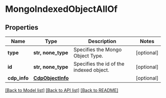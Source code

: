 # MongoIndexedObjectAllOf


## Properties
Name | Type | Description | Notes
------------ | ------------- | ------------- | -------------
**type** | **str, none_type** | Specifies the Mongo Object Type. | [optional] 
**id** | **str, none_type** | Specifies the id of the indexed object. | [optional] 
**cdp_info** | [**CdpObjectInfo**](CdpObjectInfo.md) |  | [optional] 

[[Back to Model list]](../README.md#documentation-for-models) [[Back to API list]](../README.md#documentation-for-api-endpoints) [[Back to README]](../README.md)


